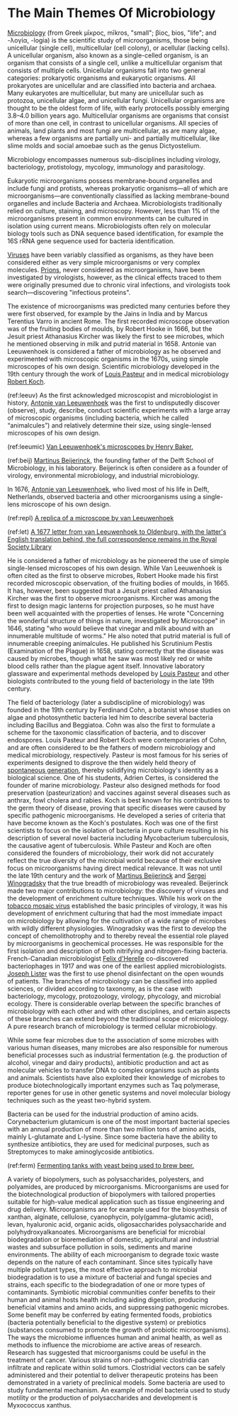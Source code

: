 # The Main Themes Of Microbiology

[Microbiology](https://en.wikipedia.org/wiki/Microbiology) (from Greek μῑκρος, mīkros, "small"; βίος, bios, "life"; and -λογία, -logia) is the scientific study of microorganisms, those being unicellular (single cell), multicellular (cell colony), or acellular (lacking cells). A unicellular organism, also known as a single-celled organism, is an organism that consists of a single cell, unlike a multicellular organism that consists of multiple cells. Unicellular organisms fall into two general categories: prokaryotic organisms and eukaryotic organisms. All prokaryotes are unicellular and are classified into bacteria and archaea. Many eukaryotes are multicellular, but many are unicellular such as protozoa, unicellular algae, and unicellular fungi. Unicellular organisms are thought to be the oldest form of life, with early protocells possibly emerging 3.8–4.0 billion years ago. Multicellular organisms are organisms that consist of more than one cell, in contrast to unicellular organisms.  All species of animals, land plants and most fungi are multicellular, as are many algae, whereas a few organisms are partially uni- and partially multicellular, like slime molds and social amoebae such as the genus Dictyostelium.  

Microbiology encompasses numerous sub-disciplines including virology, bacteriology, protistology, mycology, immunology and parasitology.

Eukaryotic microorganisms possess membrane-bound organelles and include fungi and protists, whereas prokaryotic organisms—all of which are microorganisms—are conventionally classified as lacking membrane-bound organelles and include Bacteria and Archaea. Microbiologists traditionally relied on culture, staining, and microscopy. However, less than 1% of the microorganisms present in common environments can be cultured in isolation using current means.  Microbiologists often rely on molecular biology tools such as DNA sequence based identification, for example the 16S rRNA gene sequence used for bacteria identification.

[Viruses](https://en.wikipedia.org/wiki/Virus) have been variably classified as organisms,  as they have been considered either as very simple microorganisms or very complex molecules. [Prions](https://en.wikipedia.org/wiki/Prion), never considered as microorganisms, have been investigated by virologists, however, as the clinical effects traced to them were originally presumed due to chronic viral infections, and virologists took search—discovering "infectious proteins".

The existence of microorganisms was predicted many centuries before they were first observed, for example by the Jains in India and by Marcus Terentius Varro in ancient Rome. The first recorded microscope observation was of the fruiting bodies of moulds, by Robert Hooke in 1666, but the Jesuit priest Athanasius Kircher was likely the first to see microbes, which he mentioned observing in milk and putrid material in 1658. Antonie van Leeuwenhoek is considered a father of microbiology as he observed and experimented with microscopic organisms in the 1670s, using simple microscopes of his own design. Scientific microbiology developed in the 19th century through the work of [Louis Pasteur](https://en.wikipedia.org/wiki/Louis_Pasteur) and in medical microbiology [Robert Koch](https://en.wikipedia.org/wiki/Robert_Koch).

(ref:leeuv) As the first acknowledged microscopist and microbiologist in history, [Antonie van Leeuwenhoek](https://commons.wikimedia.org/wiki/File:Anthonie_van_Leeuwenhoek_(1632-1723)._Natuurkundige_te_Delft_Rijksmuseum_SK-A-957.jpeg) was the first to undisputedly discover (observe), study, describe, conduct scientific experiments with a large array of microscopic organisms (including bacteria, which he called “animalcules”) and relatively determine their size, using single-lensed microscopes of his own design.


(ref:leeumic) [Van Leeuwenhoek's microscopes by Henry Baker.](https://en.wikipedia.org/wiki/Microbiology#/media/File:Van_Leeuwenhoek's_microscopes_by_Henry_Baker.jpg)

(ref:beij) [Martinus Beijerinck](https://commons.wikimedia.org/wiki/File:Martinus_Willem_Beijerinck_in_his_laboratory.jpg), the founding father of the Delft School of Microbiology, in his laboratory. Beijerinck is often considere as a founder of virology, environmental microbiology, and industrial microbiology.

In 1676, [Antonie van Leeuwenhoek](https://en.wikipedia.org/wiki/Antonie_van_Leeuwenhoek), who lived most of his life in Delft, Netherlands, observed bacteria and other microorganisms using a single-lens microscope of his own design.

(ref:repl) [A replica of a microscope by van Leeuwenhoek](https://commons.wikimedia.org/wiki/File:Leeuwenhoek_Microscope.png)

(ref:let) [A 1677 letter from van Leeuwenhoek to Oldenburg, with the latter's English translation behind, the full correspondence remains in the Royal Society Library](https://commons.wikimedia.org/wiki/File:Antoni_van_Leeuwenhoek_letters_to_the_Royal_Society_3.jpg
)

He is considered a father of microbiology as he pioneered the use of simple single-lensed microscopes of his own design.  While Van Leeuwenhoek is often cited as the first to observe microbes, Robert Hooke made his first recorded microscopic observation, of the fruiting bodies of moulds, in 1665.  It has, however, been suggested that a Jesuit priest called Athanasius Kircher was the first to observe microorganisms. Kircher was among the first to design magic lanterns for projection purposes, so he must have been well acquainted with the properties of lenses.  He wrote "Concerning the wonderful structure of things in nature, investigated by Microscope" in 1646, stating "who would believe that vinegar and milk abound with an innumerable multitude of worms." He also noted that putrid material is full of innumerable creeping animalcules. He published his Scrutinium Pestis (Examination of the Plague) in 1658, stating correctly that the disease was caused by microbes, though what he saw was most likely red or white blood cells rather than the plague agent itself. Innovative laboratory glassware and experimental methods developed by [Louis Pasteur](https://commons.wikimedia.org/wiki/File:Albert_Edelfelt_-_Louis_Pasteur_-_1885.jpg) and other biologists contributed to the young field of bacteriology in the late 19th century.

The field of bacteriology (later a subdiscipline of microbiology) was founded in the 19th century by Ferdinand Cohn, a botanist whose studies on algae and photosynthetic bacteria led him to describe several bacteria including Bacillus and Beggiatoa. Cohn was also the first to formulate a scheme for the taxonomic classification of bacteria, and to discover endospores.  Louis Pasteur and Robert Koch were contemporaries of Cohn, and are often considered to be the fathers of modern microbiology  and medical microbiology, respectively.  Pasteur is most famous for his series of experiments designed to disprove the then widely held theory of [spontaneous generation](https://en.wikipedia.org/wiki/Spontaneous_generation), thereby solidifying microbiology's identity as a biological science.  One of his students, Adrien Certes, is considered the founder of marine microbiology.  Pasteur also designed methods for food preservation (pasteurization) and vaccines against several diseases such as anthrax, fowl cholera and rabies.  Koch is best known for his contributions to the germ theory of disease, proving that specific diseases were caused by specific pathogenic microorganisms. He developed a series of criteria that have become known as the Koch's postulates. Koch was one of the first scientists to focus on the isolation of bacteria in pure culture resulting in his description of several novel bacteria including Mycobacterium tuberculosis, the causative agent of tuberculosis. While Pasteur and Koch are often considered the founders of microbiology, their work did not accurately reflect the true diversity of the microbial world because of their exclusive focus on microorganisms having direct medical relevance. It was not until the late 19th century and the work of [Martinus Beijerinck](https://en.wikipedia.org/wiki/Martinus_Beijerinck) and [Sergei Winogradsky](https://en.wikipedia.org/wiki/Sergei_Winogradsky) that the true breadth of microbiology was revealed.  Beijerinck made two major contributions to microbiology: the discovery of viruses and the development of enrichment culture techniques.  While his work on the [tobacco mosaic virus](https://en.wikipedia.org/wiki/Tobacco_mosaic_virus) established the basic principles of virology, it was his development of enrichment culturing that had the most immediate impact on microbiology by allowing for the cultivation of a wide range of microbes with wildly different physiologies. Winogradsky was the first to develop the concept of chemolithotrophy and to thereby reveal the essential role played by microorganisms in geochemical processes.  He was responsible for the first isolation and description of both nitrifying and nitrogen-fixing bacteria.  French-Canadian microbiologist [Felix d'Herelle](https://en.wikipedia.org/wiki/Félix_d%27Hérelle) co-discovered bacteriophages in 1917 and was one of the earliest applied microbiologists. [Joseph Lister](https://en.wikipedia.org/wiki/Joseph_Lister) was the first to use phenol disinfectant on the open wounds of patients. The branches of microbiology can be classified into applied sciences, or divided according to taxonomy, as is the case with bacteriology, mycology, protozoology, virology, phycology, and microbial ecology. There is considerable overlap between the specific branches of microbiology with each other and with other disciplines, and certain aspects of these branches can extend beyond the traditional scope of microbiology. A pure research branch of microbiology is termed cellular microbiology.

While some fear microbes due to the association of some microbes with various human diseases, many microbes are also responsible for numerous beneficial processes such as industrial fermentation (e.g. the production of alcohol, vinegar and dairy products), antibiotic production and act as molecular vehicles to transfer DNA to complex organisms such as plants and animals. Scientists have also exploited their knowledge of microbes to produce biotechnologically important enzymes such as Taq polymerase,  reporter genes for use in other genetic systems and novel molecular biology techniques such as the yeast two-hybrid system.

Bacteria can be used for the industrial production of amino acids. Corynebacterium glutamicum is one of the most important bacterial species with an annual production of more than two million tons of amino acids, mainly L-glutamate and L-lysine.  Since some bacteria have the ability to synthesize antibiotics, they are used for medicinal purposes, such as Streptomyces to make aminoglycoside antibiotics.

(ref:ferm) [Fermenting tanks with yeast being used to brew beer.](https://commons.wikimedia.org/wiki/File:Cuves_de_fermentations.jpg)

A variety of biopolymers, such as polysaccharides, polyesters, and polyamides, are produced by microorganisms. Microorganisms are used for the biotechnological production of biopolymers with tailored properties suitable for high-value medical application such as tissue engineering and drug delivery. Microorganisms are for example used for the biosynthesis of xanthan, alginate, cellulose, cyanophycin, poly(gamma-glutamic acid), levan, hyaluronic acid, organic acids, oligosaccharides polysaccharide and polyhydroxyalkanoates. Microorganisms are beneficial for microbial biodegradation or bioremediation of domestic, agricultural and industrial wastes and subsurface pollution in soils, sediments and marine environments. The ability of each microorganism to degrade toxic waste depends on the nature of each contaminant. Since sites typically have multiple pollutant types, the most effective approach to microbial biodegradation is to use a mixture of bacterial and fungal species and strains, each specific to the biodegradation of one or more types of contaminants. Symbiotic microbial communities confer benefits to their human and animal hosts health including aiding digestion, producing beneficial vitamins and amino acids, and suppressing pathogenic microbes. Some benefit may be conferred by eating fermented foods, probiotics (bacteria potentially beneficial to the digestive system) or prebiotics (substances consumed to promote the growth of probiotic microorganisms). The ways the microbiome influences human and animal health, as well as methods to influence the microbiome are active areas of research. Research has suggested that microorganisms could be useful in the treatment of cancer. Various strains of non-pathogenic clostridia can infiltrate and replicate within solid tumors. Clostridial vectors can be safely administered and their potential to deliver therapeutic proteins has been demonstrated in a variety of preclinical models. Some bacteria are used to study fundamental mechanism. An example of model bacteria used to study motility  or the production of polysaccharides and development is Myxococcus xanthus.
